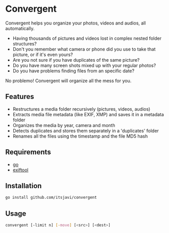 # Convergent

Convergent helps you organize your photos, videos and audios, all automatically.

- Having thousands of pictures and videos lost in complex nested folder structures?
- Don't you remember what camera or phone did you use to take that picture, or if it's even yours?
- Are you not sure if you have duplicates of the same picture?
- Do you have many screen shots mixed up with your regular photos?
- Do you have problems finding files from an specific date?

No problemo! Convergent will organize all the mess for you.

## Features

- Restructures a media folder recursively (pictures, videos, audios)
- Extracts media file metadata (like EXIF, XMP) and saves it in a metadata folder
- Organizes the media by year, camera and month
- Detects duplicates and stores them separately in a 'duplicates' folder
- Renames all the files using the timestamp and the file MD5 hash


## Requirements

- [go](https://github.com/golang/go)
- [exiftool](https://github.com/exiftool/exiftool)


## Installation

```bash
go install github.com/itsjavi/convergent

```

## Usage

```bash
convergent [-limit n] [-move] [<src>] [<dest>]

```